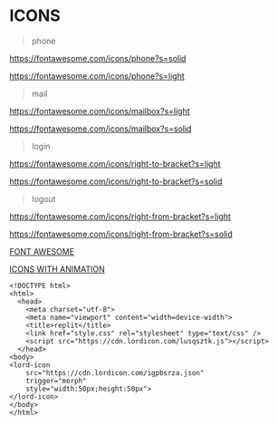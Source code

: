 # ICONS

> phone

https://fontawesome.com/icons/phone?s=solid

https://fontawesome.com/icons/phone?s=light

> mail

https://fontawesome.com/icons/mailbox?s=light

https://fontawesome.com/icons/mailbox?s=solid

> login

https://fontawesome.com/icons/right-to-bracket?s=light

https://fontawesome.com/icons/right-to-bracket?s=solid

> logout 

https://fontawesome.com/icons/right-from-bracket?s=light

https://fontawesome.com/icons/right-from-bracket?s=solid

[FONT AWESOME](https://fontawesome.com/)

[ICONS WITH ANIMATION](https://lordicon.com/)

    <!DOCTYPE html>
    <html>
      <head>
        <meta charset="utf-8">
        <meta name="viewport" content="width=device-width">
        <title>replit</title>
        <link href="style.css" rel="stylesheet" type="text/css" />
        <script src="https://cdn.lordicon.com/lusqsztk.js"></script>
      </head>
    <body>
    <lord-icon
        src="https://cdn.lordicon.com/igpbsrza.json"
        trigger="morph"
        style="width:50px;height:50px">
    </lord-icon>
    </body>
    </html>
